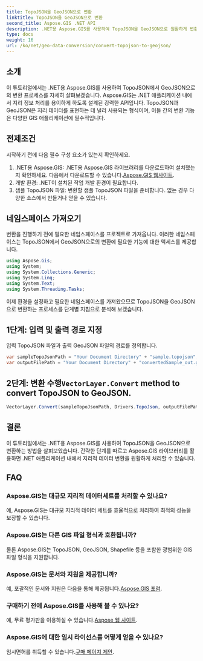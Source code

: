 ```yaml
---
title: TopoJSON을 GeoJSON으로 변환
linktitle: TopoJSON을 GeoJSON으로 변환
second_title: Aspose.GIS .NET API
description: .NET용 Aspose.GIS를 사용하여 TopoJSON을 GeoJSON으로 원활하게 변환하는 방법을 알아보세요. 효율적인 지리 데이터 처리를 위한 단계별 튜토리얼을 따르십시오.
type: docs
weight: 16
url: /ko/net/geo-data-conversion/convert-topojson-to-geojson/
---
```

## 소개
이 튜토리얼에서는 .NET용 Aspose.GIS를 사용하여 TopoJSON에서 GeoJSON으로의 변환 프로세스를 자세히 살펴보겠습니다. Aspose.GIS는 .NET 애플리케이션 내에서 지리 정보 처리를 용이하게 하도록 설계된 강력한 API입니다. TopoJSON과 GeoJSON은 지리 데이터를 표현하는 데 널리 사용되는 형식이며, 이들 간의 변환 기능은 다양한 GIS 애플리케이션에 필수적입니다.
## 전제조건
시작하기 전에 다음 필수 구성 요소가 있는지 확인하세요.
1.  .NET용 Aspose.GIS: .NET용 Aspose.GIS 라이브러리를 다운로드하여 설치했는지 확인하세요. 다음에서 다운로드할 수 있습니다.[Aspose.GIS 웹사이트](https://releases.aspose.com/gis/net/).
2. 개발 환경: .NET이 설치된 작업 개발 환경이 필요합니다.
3. 샘플 TopoJSON 파일: 변환할 샘플 TopoJSON 파일을 준비합니다. 없는 경우 다양한 소스에서 만들거나 얻을 수 있습니다.

## 네임스페이스 가져오기
변환을 진행하기 전에 필요한 네임스페이스를 프로젝트로 가져옵니다. 이러한 네임스페이스는 TopoJSON에서 GeoJSON으로의 변환에 필요한 기능에 대한 액세스를 제공합니다.

   ```csharp
using Aspose.Gis;
using System;
using System.Collections.Generic;
using System.Linq;
using System.Text;
using System.Threading.Tasks;
```

이제 환경을 설정하고 필요한 네임스페이스를 가져왔으므로 TopoJSON을 GeoJSON으로 변환하는 프로세스를 단계별 지침으로 분석해 보겠습니다.
## 1단계: 입력 및 출력 경로 지정

입력 TopoJSON 파일과 출력 GeoJSON 파일의 경로를 정의합니다.
```csharp
var sampleTopoJsonPath = "Your Document Directory" + "sample.topojson";
var outputFilePath = "Your Document Directory" + "convertedSample_out.geojson";
```
##  2단계: 변환 수행`VectorLayer.Convert` method to convert TopoJSON to GeoJSON.
```csharp
VectorLayer.Convert(sampleTopoJsonPath, Drivers.TopoJson, outputFilePath, Drivers.GeoJson);
```

## 결론
이 튜토리얼에서는 .NET용 Aspose.GIS를 사용하여 TopoJSON을 GeoJSON으로 변환하는 방법을 살펴보았습니다. 간략한 단계를 따르고 Aspose.GIS 라이브러리를 활용하면 .NET 애플리케이션 내에서 지리적 데이터 변환을 원활하게 처리할 수 있습니다.
## FAQ
### Aspose.GIS는 대규모 지리적 데이터세트를 처리할 수 있나요?
예, Aspose.GIS는 대규모 지리적 데이터 세트를 효율적으로 처리하여 최적의 성능을 보장할 수 있습니다.
### Aspose.GIS는 다른 GIS 파일 형식과 호환됩니까?
물론 Aspose.GIS는 TopoJSON, GeoJSON, Shapefile 등을 포함한 광범위한 GIS 파일 형식을 지원합니다.
### Aspose.GIS는 문서와 지원을 제공합니까?
 예, 포괄적인 문서와 지원은 다음을 통해 제공됩니다.[Aspose.GIS 포럼](https://forum.aspose.com/c/gis/33).
### 구매하기 전에 Aspose.GIS를 사용해 볼 수 있나요?
 예, 무료 평가판을 이용하실 수 있습니다.[Aspose 웹 사이트](https://releases.aspose.com/).
### Aspose.GIS에 대한 임시 라이선스를 어떻게 얻을 수 있나요?
 임시면허를 취득할 수 있습니다.[구매 페이지 제안](https://purchase.aspose.com/temporary-license/).